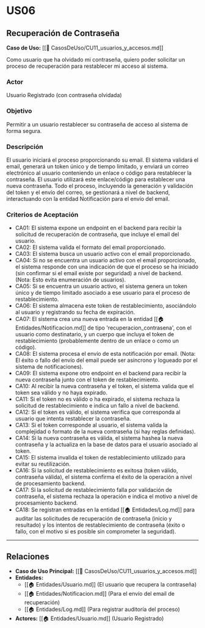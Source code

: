 # US06

## Recuperación de Contraseña

**Caso de Uso:** [[📄 CasosDeUso/CU11_usuarios_y_accesos.md]]

Como usuario que ha olvidado mi contraseña, quiero poder solicitar un proceso de recuperación para restablecer mi acceso al sistema.

### Actor

Usuario Registrado (con contraseña olvidada)

### Objetivo

Permitir a un usuario restablecer su contraseña de acceso al sistema de forma segura.

### Descripción

El usuario iniciará el proceso proporcionando su email. El sistema validará el email, generará un token único y de tiempo limitado, y enviará un correo electrónico al usuario conteniendo un enlace o código para restablecer la contraseña. El usuario utilizará este enlace/código para establecer una nueva contraseña. Todo el proceso, incluyendo la generación y validación del token y el envío del correo, se gestionará a nivel de backend, interactuando con la entidad Notificación para el envío del email.

### Criterios de Aceptación

- CA01: El sistema expone un endpoint en el backend para recibir la solicitud de recuperación de contraseña, que incluye el email del usuario.
- CA02: El sistema valida el formato del email proporcionado.
- CA03: El sistema busca un usuario activo con el email proporcionado.
- CA04: Si no se encuentra un usuario activo con el email proporcionado, el sistema responde con una indicación de que el proceso se ha iniciado (sin confirmar si el email existe por seguridad) a nivel de backend. (Nota: Esto evita enumeración de usuarios).
- CA05: Si se encuentra un usuario activo, el sistema genera un token único y de tiempo limitado asociado a ese usuario para el proceso de restablecimiento.
- CA06: El sistema almacena este token de restablecimiento, asociándolo al usuario y registrando su fecha de expiración.
- CA07: El sistema crea una nueva entrada en la entidad [[🏠 Entidades/Notificacion.md]] de tipo 'recuperacion\_contrasena', con el usuario como destinatario, y un cuerpo que incluya el token de restablecimiento (probablemente dentro de un enlace o como un código).
- CA08: El sistema procesa el envío de esta notificación por email. (Nota: El éxito o fallo del envío del email puede ser asíncrono y logueado por el sistema de notificaciones).
- CA09: El sistema expone otro endpoint en el backend para recibir la nueva contraseña junto con el token de restablecimiento.
- CA10: Al recibir la nueva contraseña y el token, el sistema valida que el token sea válido y no haya expirado.
- CA11: Si el token no es válido o ha expirado, el sistema rechaza la solicitud de restablecimiento e indica un fallo a nivel de backend.
- CA12: Si el token es válido, el sistema verifica que corresponda al usuario que intenta restablecer la contraseña.
- CA13: Si el token corresponde al usuario, el sistema valida la complejidad o formato de la nueva contraseña (si hay reglas definidas).
- CA14: Si la nueva contraseña es válida, el sistema hashea la nueva contraseña y la actualiza en la base de datos para el usuario asociado al token.
- CA15: El sistema invalida el token de restablecimiento utilizado para evitar su reutilización.
- CA16: Si la solicitud de restablecimiento es exitosa (token válido, contraseña válida), el sistema confirma el éxito de la operación a nivel de procesamiento backend.
- CA17: Si la solicitud de restablecimiento falla por validación de contraseña, el sistema rechaza la operación e indica el motivo a nivel de procesamiento backend.
- CA18: Se registran entradas en la entidad [[🏠 Entidades/Log.md]] para auditar las solicitudes de recuperación de contraseña (inicio y resultado) y los intentos de restablecimiento de contraseña (éxito o fallo, con el motivo si es posible sin comprometer la seguridad).

---

## Relaciones

- **Caso de Uso Principal:** [[📄 CasosDeUso/CU11_usuarios_y_accesos.md]]
- **Entidades:**
    - [[🏠 Entidades/Usuario.md]] (El usuario que recupera la contraseña)
    - [[🏠 Entidades/Notificacion.md]] (Para el envío del email de recuperación)
    - [[🏠 Entidades/Log.md]] (Para registrar auditoría del proceso)
- **Actores:** [[🏠 Entidades/Usuario.md]] (Usuario Registrado)
